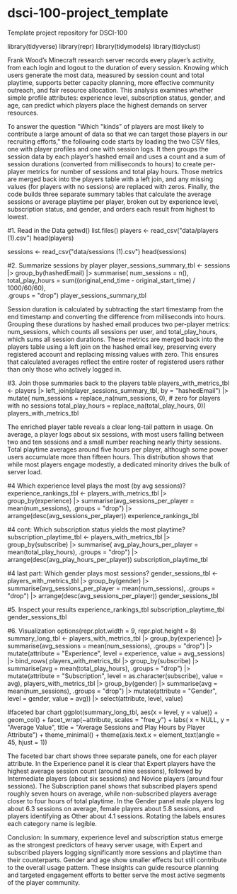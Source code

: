 # dsci-100-project_template
Template project repository for DSCI-100

library(tidyverse)
library(repr)
library(tidymodels)
library(tidyclust)

Frank Wood’s Minecraft research server records every player’s activity, from each login and logout to the duration of every session. Knowing which users generate the most data, measured by session count and total playtime, supports better capacity planning, more effective community outreach, and fair resource allocation. This analysis examines whether simple profile attributes: experience level, subscription status, gender, and age, can predict which players place the highest demands on server resources. 

To answer the question "Which "kinds" of players are most likely to contribute a large amount of data so that we can target those players in our recruiting efforts," the following code starts by loading the two CSV files, one with player profiles and one with session logs. It then groups the session data by each player’s hashed email and uses a count and a sum of session durations (converted from milliseconds to hours) to create per-player metrics for number of sessions and total play hours. Those metrics are merged back into the players table with a left join, and any missing values (for players with no sessions) are replaced with zeros. Finally, the code builds three separate summary tables that calculate the average sessions or average playtime per player, broken out by experience level, subscription status, and gender, and orders each result from highest to lowest.

#1. Read in the Data
getwd()
list.files()
players <- read_csv("data/players (1).csv")
head(players)

sessions <- read_csv("data/sessions (1).csv")
head(sessions)

#2. Summarize sessions by player
player_sessions_summary_tbl <- sessions |>
  group_by(hashedEmail) |>
  summarise(
    num_sessions = n(),                                                       
    total_play_hours = sum((original_end_time - original_start_time) / 1000/60/60),  
    .groups = "drop")
player_sessions_summary_tbl

Session duration is calculated by subtracting the start timestamp from the end timestamp and converting the difference from milliseconds into hours. Grouping these durations by hashed email produces two per-player metrics: num_sessions, which counts all sessions per user, and total_play_hours, which sums all session durations. These metrics are merged back into the players table using a left join on the hashed email key, preserving every registered account and replacing missing values with zero. This ensures that calculated averages reflect the entire roster of registered users rather than only those who actively logged in.

#3. Join those summaries back to the players table
players_with_metrics_tbl <- players |>
  left_join(player_sessions_summary_tbl, by = "hashedEmail") |>
  mutate(
    num_sessions = replace_na(num_sessions, 0),     # zero for players with no sessions
    total_play_hours = replace_na(total_play_hours, 0))
players_with_metrics_tbl

The enriched player table reveals a clear long-tail pattern in usage. On average, a player logs about six sessions, with most users falling between two and ten sessions and a small number reaching nearly thirty sessions. Total playtime averages around five hours per player, although some power users accumulate more than fifteen hours. This distribution shows that while most players engage modestly, a dedicated minority drives the bulk of server load.

#4 Which experience level plays the most (by avg sessions)?
experience_rankings_tbl <- players_with_metrics_tbl |>
  group_by(experience) |>
  summarise(avg_sessions_per_player = mean(num_sessions),
    .groups = "drop") |>
  arrange(desc(avg_sessions_per_player))
experience_rankings_tbl

#4 cont: Which subscription status yields the most playtime?
subscription_playtime_tbl <- players_with_metrics_tbl |>
  group_by(subscribe) |>
  summarise(
    avg_play_hours_per_player = mean(total_play_hours),
    .groups = "drop") |>
  arrange(desc(avg_play_hours_per_player))
subscription_playtime_tbl

#4 last part: Which gender plays most sessions?
gender_sessions_tbl <- players_with_metrics_tbl |>
  group_by(gender) |>
  summarise(avg_sessions_per_player = mean(num_sessions),
    .groups = "drop") |>
  arrange(desc(avg_sessions_per_player))
gender_sessions_tbl

#5. Inspect your results
experience_rankings_tbl
subscription_playtime_tbl
gender_sessions_tbl

#6. Visualization
options(repr.plot.width = 9, repr.plot.height = 8)
summary_long_tbl <- players_with_metrics_tbl |>
  group_by(experience) |>
  summarise(avg_sessions = mean(num_sessions), .groups = "drop") |>
  mutate(attribute = "Experience", level = experience, value = avg_sessions) |>
  bind_rows(
    players_with_metrics_tbl |>
      group_by(subscribe) |>
      summarise(avg = mean(total_play_hours), .groups = "drop") |>
      mutate(attribute = "Subscription", level = as.character(subscribe), value = avg),
    players_with_metrics_tbl |>
      group_by(gender) |>
      summarise(avg = mean(num_sessions), .groups = "drop") |>
      mutate(attribute = "Gender", level = gender, value = avg)) |>
  select(attribute, level, value)

#faceted bar chart
ggplot(summary_long_tbl, aes(x = level, y = value)) +
  geom_col() +
  facet_wrap(~attribute, scales = "free_y") +
  labs(
    x = NULL,
    y = "Average Value",
    title = "Average Sessions and Play Hours by Player Attribute") +
  theme_minimal() +
    theme(axis.text.x = element_text(angle = 45, hjust = 1)) 

The faceted bar chart shows three separate panels, one for each player attribute. In the Experience panel it is clear that Expert players have the highest average session count (around nine sessions), followed by Intermediate players (about six sessions) and Novice players (around four sessions). The Subscription panel shows that subscribed players spend roughly seven hours on average, while non-subscribed players average closer to four hours of total playtime. In the Gender panel male players log about 6.3 sessions on average, female players about 5.8 sessions, and players identifying as Other about 4.1 sessions. Rotating the labels ensures each category name is legible.

Conclusion:
In summary, experience level and subscription status emerge as the strongest predictors of heavy server usage, with Expert and subscribed players logging significantly more sessions and playtime than their counterparts. Gender and age show smaller effects but still contribute to the overall usage pattern. These insights can guide resource planning and targeted engagement efforts to better serve the most active segments of the player community.







